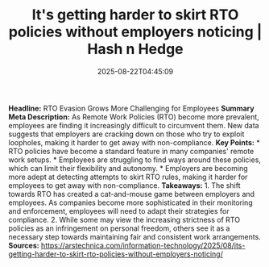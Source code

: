 ﻿---
title: "It's getting harder to skirt RTO policies without employers noticing | Hash n Hedge"
date: "2025-08-22T04:45:09"
category: "Markets"
summary: ""
slug: "its-getting-harder-to-skirt-rto-policies-without-employers-n"
source_urls:
  - ""
seo:
  title: "It's getting harder to skirt RTO policies without employers noticing | Hash n Hedge | Hash n Hedge"
  description: ""
  keywords: ["news", "markets", "brief"]
---
**Headline:** RTO Evasion Grows More Challenging for Employees  **Summary Meta Description:** As Remote Work Policies (RTO) become more prevalent, employees are finding it increasingly difficult to circumvent them. New data suggests that employers are cracking down on those who try to exploit loopholes, making it harder to get away with non-compliance.  **Key Points:**  * RTO policies have become a standard feature in many companies' remote work setups. * Employees are struggling to find ways around these policies, which can limit their flexibility and autonomy. * Employers are becoming more adept at detecting attempts to skirt RTO rules, making it harder for employees to get away with non-compliance.  **Takeaways:**  1. The shift towards RTO has created a cat-and-mouse game between employers and employees. As companies become more sophisticated in their monitoring and enforcement, employees will need to adapt their strategies for compliance. 2. While some may view the increasing strictness of RTO policies as an infringement on personal freedom, others see it as a necessary step towards maintaining fair and consistent work arrangements.  **Sources:**  https://arstechnica.com/information-technology/2025/08/its-getting-harder-to-skirt-rto-policies-without-employers-noticing/